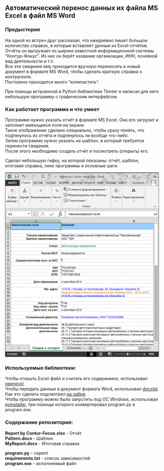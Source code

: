 ## Автоматический перенос данных их файла MS Excel в файл MS Word

### Предыстория
На одной из встреч друг рассказал, что ежедневно пишет большое количество справок, в которые вставляет данные из Excel-отчётов.  
Отчёты он выгружает из широко известной информационной системы "Контур-Фокус". 
Из них он берёт название организации, ИНН, основной вид деятельности и т.п.  
Все эти сведения ему приходится вручную переносить в новый документ в формате MS Word, чтобы сделать краткую справка о контрагенте.  
Постоянно приходится много "копипастить".  

При помощи встроенной в Python библиотеки Tkinter я написал для него небольшую программу с графическим интерфейсом.

### Как работает программа и что умеет
Программе нужно указать отчёт в формате MS Excel. Она его загрузит и заполнит имеющиеся поля на экране.  
Такое отображение сделано специально, чтобы сразу понять, что подтянулось из отчёта и подтянулось ли вообще что-либо.  
Затем программе нужно указать на шаблон, в который требуется перенести сведения.  
После этого необходимо создать отчёт и посмотреть (открыть) его.  

Сделал небольшую гифку, на которой показаны: отчёт, шаблон, итоговая справка, окно программы и основные шаги. 
<p align="center">
<img src="https://github.com/valerymamontov/screenshots/blob/master/tkinter.gif">
</p>

### Используемые библиотеки:

Чтобы открыть Excel-файл и считать его содержимое, использовал [openpyxl][1].  
Чтобы передать данные в документ формата Word, использовал [docxtpl][2]. Как это сделать подсмотрел [на хабре][3].  
Чтобы программу можно было запустить под ОС Windows, использовал [pyinstaller][4], при помощи которого конвертировал program.py в program.exe.  

### Содержание репозитория:

__Report by Contur-Focus.xlsx__ - Отчёт  
__Pattern.docx__ - Шаблон  
__MyReport.docx__ - Итоговая справка  


__program.py__ - скрипт  
__requirements.txt__ - список зависимостей  
__program.exe__ - исполняемый файл

[1]: https://openpyxl.readthedocs.io/en/stable/
[2]: https://docxtpl.readthedocs.io/en/latest/
[3]: https://habr.com/ru/post/456534/
[4]: https://pypi.org/project/PyInstaller/
